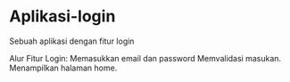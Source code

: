# Aplikasi-login
Sebuah aplikasi dengan fitur login

Alur Fitur Login:
Memasukkan email dan password
Memvalidasi masukan.
Menampilkan halaman home.
